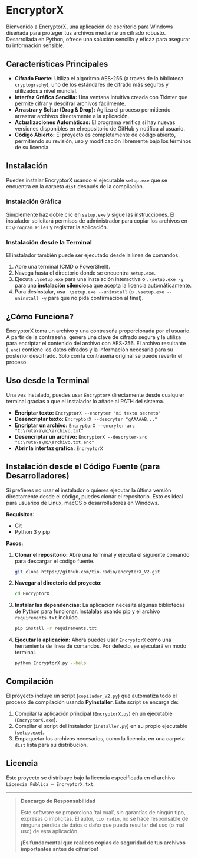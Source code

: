 # EncryptorX

Bienvenido a EncryptorX, una aplicación de escritorio para Windows diseñada para proteger tus archivos mediante un cifrado robusto. Desarrollada en Python, ofrece una solución sencilla y eficaz para asegurar tu información sensible.

## Características Principales

*   **Cifrado Fuerte:** Utiliza el algoritmo AES-256 (a través de la biblioteca `cryptography`), uno de los estándares de cifrado más seguros y utilizados a nivel mundial.
*   **Interfaz Gráfica Sencilla:** Una ventana intuitiva creada con Tkinter que permite cifrar y descifrar archivos fácilmente.
*   **Arrastrar y Soltar (Drag & Drop):** Agiliza el proceso permitiendo arrastrar archivos directamente a la aplicación.
*   **Actualizaciones Automáticas:** El programa verifica si hay nuevas versiones disponibles en el repositorio de GitHub y notifica al usuario.
*   **Código Abierto:** El proyecto es completamente de código abierto, permitiendo su revisión, uso y modificación libremente bajo los términos de su licencia.

## Instalación

Puedes instalar EncryptorX usando el ejecutable `setup.exe` que se encuentra en la carpeta `dist` después de la compilación.

### Instalación Gráfica

Simplemente haz doble clic en `setup.exe` y sigue las instrucciones. El instalador solicitará permisos de administrador para copiar los archivos en `C:\Program Files` y registrar la aplicación.

### Instalación desde la Terminal

El instalador también puede ser ejecutado desde la línea de comandos.
1.  Abre una terminal (CMD o PowerShell).
2.  Navega hasta el directorio donde se encuentra `setup.exe`.
3.  Ejecuta `.\setup.exe` para una instalación interactiva o `.\setup.exe -y` para una **instalación silenciosa** que acepta la licencia automáticamente.
4.  Para desinstalar, usa `.\setup.exe --uninstall` (o `.\setup.exe --uninstall -y` para que no pida confirmación al final).

## ¿Cómo Funciona?

EncryptorX toma un archivo y una contraseña proporcionada por el usuario. A partir de la contraseña, genera una clave de cifrado segura y la utiliza para encriptar el contenido del archivo con AES-256. El archivo resultante (`.enc`) contiene los datos cifrados y la información necesaria para su posterior descifrado. Solo con la contraseña original se puede revertir el proceso.

## Uso desde la Terminal

Una vez instalado, puedes usar `EncryptorX` directamente desde cualquier terminal gracias a que el instalador lo añade al PATH del sistema.

*   **Encriptar texto:** `EncryptorX --encryter "mi texto secreto"`
*   **Desencriptar texto:** `EncryptorX --descryter "gAAAAAB..."`
*   **Encriptar un archivo:** `EncryptorX --encryter-arc "C:\ruta\a\mi\archivo.txt"`
*   **Desencriptar un archivo:** `EncryptorX --descryter-arc "C:\ruta\a\mi\archivo.txt.enc"`
*   **Abrir la interfaz gráfica:** `EncryptorX`

## Instalación desde el Código Fuente (para Desarrolladores)

Si prefieres no usar el instalador o quieres ejecutar la última versión directamente desde el código, puedes clonar el repositorio. Esto es ideal para usuarios de Linux, macOS o desarrolladores en Windows.

**Requisitos:**
*   Git
*   Python 3 y pip

**Pasos:**

1.  **Clonar el repositorio:**
    Abre una terminal y ejecuta el siguiente comando para descargar el código fuente.
    ```bash
    git clone https://github.com/tio-radio/encryterX_V2.git
    ```

2.  **Navegar al directorio del proyecto:**
    ```bash
    cd EncryptorX
    ```

3.  **Instalar las dependencias:**
    La aplicación necesita algunas bibliotecas de Python para funcionar. Instálalas usando pip y el archivo `requirements.txt` incluido.
    ```bash
    pip install -r requirements.txt
    ```

4.  **Ejecutar la aplicación:**
    Ahora puedes usar `EncryptorX` como una herramienta de línea de comandos. Por defecto, se ejecutará en modo terminal.
    ```bash
    python EncryptorX.py --help
    ```

## Compilación

El proyecto incluye un script (`copilador_V2.py`) que automatiza todo el proceso de compilación usando **PyInstaller**. Este script se encarga de:
1.  Compilar la aplicación principal (`EncryptorX.py`) en un ejecutable (`EncryptorX.exe`).
2.  Compilar el script del instalador (`installer.py`) en su propio ejecutable (`setup.exe`).
3.  Empaquetar los archivos necesarios, como la licencia, en una carpeta `dist` lista para su distribución.

## Licencia

Este proyecto se distribuye bajo la licencia especificada en el archivo `Licencia Pública – EncryptorX.txt`.

---

> **Descargo de Responsabilidad**
>
> Este software se proporciona 'tal cual', sin garantías de ningún tipo, expresas o implícitas. El autor, `tio radio`, no se hace responsable de ninguna pérdida de datos o daño que pueda resultar del uso (o mal uso) de esta aplicación.
>
> **¡Es fundamental que realices copias de seguridad de tus archivos importantes antes de cifrarlos!**
